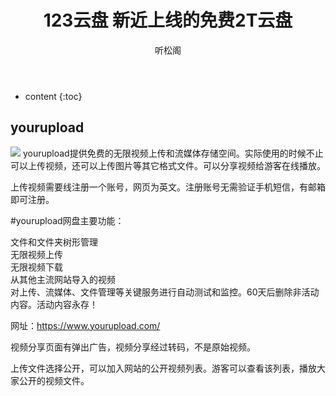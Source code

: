 ﻿---
layout: post
title:  "123云盘 新近上线的免费2T云盘"
categories: 网盘
tags: 网盘 国外 分享型
author: 听松阁
---

* content
{:toc}

## yourupload





![](https://www.freeaday.com/wp-content/uploads/2021/11/yourupload.jpg'''')
yourupload提供免费的无限视频上传和流媒体存储空间。实际使用的时候不止可以上传视频，还可以上传图片等其它格式文件。可以分享视频给游客在线播放。

上传视频需要线注册一个账号，网页为英文。注册账号无需验证手机短信，有邮箱即可注册。

#yourupload网盘主要功能：

文件和文件夹树形管理<br>
无限视频上传<br>
无限视频下载<br>
从其他主流网站导入的视频<br>
对上传、流媒体、文件管理等关键服务进行自动测试和监控。60天后删除非活动内容。活动内容永存！

网址：https://www.yourupload.com/

视频分享页面有弹出广告，视频分享经过转码，不是原始视频。

上传文件选择公开，可以加入网站的公开视频列表。游客可以查看该列表，播放大家公开的视频文件。
